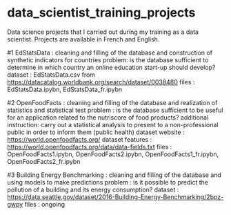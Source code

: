 # data_scientist_training_projects
Data science projects that I carried out during my training as a data scientist.
Projects are available in French and English.

#1 EdStatsData : cleaning and filling of the database and construction of synthetic indicators for countries
  problem: is the database sufficient to determine in which country an online education start-up should develop?
  dataset : EdStatsData.csv from https://datacatalog.worldbank.org/search/dataset/0038480
  files : EdStatsData.ipybn, EdStatsData_fr.ipybn

#2 OpenFoodFacts : cleaning and filling of the database and realization of statistics and statistical test
  problem : is the database sufficient to be useful for an application related to the nutriscore of food products?
  additional instruction: carry out a statistical analysis to present to a non-professional public in order to inform them (public health)
  dataset website : https://world.openfoodfacts.org/
  dataset features : https://world.openfoodfacts.org/data/data-fields.txt
  files : OpenFoodFacts1.ipybn, OpenFoodFacts2.ipybn, OpenFoodFacts1_fr.ipybn, OpenFoodFacts2_fr.ipybn
  
#3 Building Energy Benchmarking : cleaning and filling of the database and using models to make predictions
  problem : is it possible to predict the pollution of a building and its energy consumption?
  dataset : https://data.seattle.gov/dataset/2016-Building-Energy-Benchmarking/2bpz-gwpy
  files : ongoing
  
